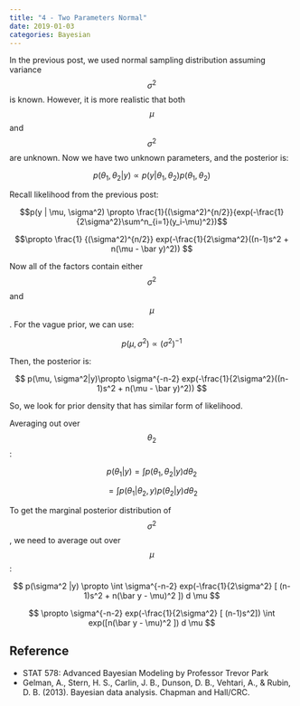 ```yaml
---
title: "4 - Two Parameters Normal"
date: 2019-01-03
categories: Bayesian
---
```


In the previous post, we used normal sampling distribution assuming variance $$ \sigma^2$$ is known. However, it is more realistic that both $$ \mu$$ and $$ \sigma^2 $$ are unknown. Now we have two unknown parameters, and the posterior is:

$$ p(\theta_1, \theta_2 |y) \propto p(y | \theta_1, \theta_2) p(\theta_1, \theta_2) $$



Recall likelihood from the previous post:

 $$p(y | \mu, \sigma^2)  \propto \frac{1}{(\sigma^2)^{n/2}}{exp(-\frac{1}{2\sigma^2}\sum^n_{i=1}(y_i-\mu)^2})$$

$$\propto \frac{1} {(\sigma^2)^{n/2}} exp(-\frac{1}{2\sigma^2}((n-1)s^2 + n(\mu - \bar y)^2)) $$



Now all of the factors contain either $$\sigma^2$$ and $$ \mu $$. For the vague prior, we can use:

$$ p(\mu, \sigma^2) \propto (\sigma^2)^{-1} $$

Then, the posterior is:

$$ p(\mu, \sigma^2|y)\propto \sigma^{-n-2} exp(-\frac{1}{2\sigma^2}((n-1)s^2 + n(\mu - \bar y)^2)) $$

So, we look for prior density that has similar form of likelihood. 



Averaging out over $$ \theta_2$$:

$$ p(\theta_1 | y) = \int p(\theta_1, \theta_2 | y) d\theta_2$$

$$ = \int p(\theta_1 | \theta_2, y) p(\theta_2| y) d\theta_2 $$



To get the marginal posterior distribution of $$ \sigma^2 $$, we need to average out over $$ \mu $$:

$$ p(\sigma^2 |y) \propto \int \sigma^{-n-2} exp(-\frac{1}{2\sigma^2} [ (n-1)s^2 + n(\bar y - \mu)^2 ]) d \mu $$

$$ \propto \sigma^{-n-2} exp(-\frac{1}{2\sigma^2} [ (n-1)s^2]) \int exp([n(\bar y - \mu)^2 ]) d \mu  $$





## Reference

- STAT 578: Advanced Bayesian Modeling by Professor Trevor Park
- Gelman, A., Stern, H. S., Carlin, J. B., Dunson, D. B., Vehtari, A., & Rubin, D. B. (2013). Bayesian data analysis. Chapman and Hall/CRC.



